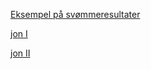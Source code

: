 [Eksempel på svømmeresultater](https://xn--svmmetider-1cb.dk/ranglister/)

[jon I](https://www.youtube.com/watch?v=l5nn4vyn2W8&feature=emb_logo)

[jon II](https://cphbusiness.mrooms.net/mod/book/view.php?id=159805&chapterid=2779)
